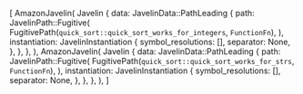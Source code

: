 [
    AmazonJavelin(
        Javelin {
            data: JavelinData::PathLeading {
                path: JavelinPath::Fugitive(
                    FugitivePath(`quick_sort::quick_sort_works_for_integers`, `FunctionFn`),
                ),
                instantiation: JavelinInstantiation {
                    symbol_resolutions: [],
                    separator: None,
                },
            },
        },
    ),
    AmazonJavelin(
        Javelin {
            data: JavelinData::PathLeading {
                path: JavelinPath::Fugitive(
                    FugitivePath(`quick_sort::quick_sort_works_for_strs`, `FunctionFn`),
                ),
                instantiation: JavelinInstantiation {
                    symbol_resolutions: [],
                    separator: None,
                },
            },
        },
    ),
]